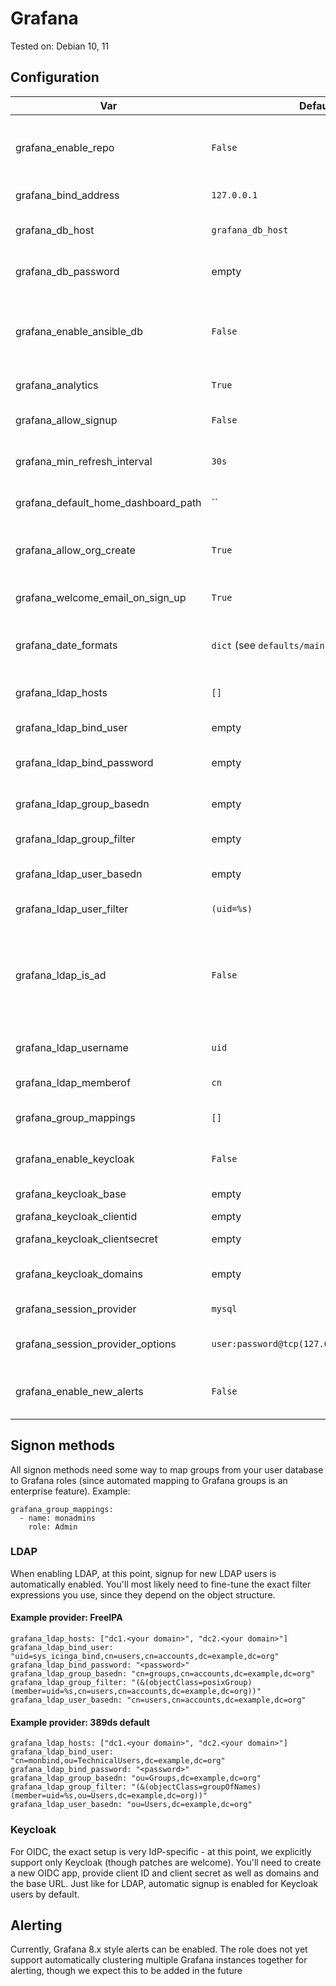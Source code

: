 # Grafana

Tested on: Debian 10, 11

## Configuration
| Var                                 | Default value                                     | Description                                                                                        |
|-------------------------------------|---------------------------------------------------|----------------------------------------------------------------------------------------------------|
| grafana_enable_repo                 | `False`                                           | Whether to enable the Grafana upstream apt repo                                                    |
| grafana_bind_address                | `127.0.0.1`                                       | Address to bind grafana on                                                                         |
| grafana_db_host                     | `grafana_db_host`                                 | Host where MySQL/MariaDB are running                                                               |
| grafana_db_password                 | empty                                             | Password to use to connect to the database                                                         |
| grafana_enable_ansible_db           | `False`                                           | Whether to use Ansible to create the database (useful for local db)                                |
| grafana_analytics                   | `True`                                            | Whether to enable analytics                                                                        |
| grafana_allow_signup                | `False`                                           | Whether to allow new user signup                                                                   |
| grafana_min_refresh_interval        | `30s`                                             | Whether to allow new user signup                                                                   |
| grafana_default_home_dashboard_path | ``                                                | Minimum dashboard refresh interval                                                                 |
| grafana_allow_org_create            | `True`                                            | Whether to allow non admin users to create organizations                                           |
| grafana_welcome_email_on_sign_up    | `True`                                            | Whether to send welcome email on signup                                                            |
| grafana_date_formats                | `dict` (see `defaults/main.yml`)                  | Settings to adjust date formats to the locale                                                      |
| grafana_ldap_hosts                  | `[]`                                              | List of hosts to connect for LDAP                                                                  |
| grafana_ldap_bind_user              | empty                                             | DN for the LDAP bind user                                                                          |
| grafana_ldap_bind_password          | empty                                             | Password for the LDAP bind user                                                                    |
| grafana_ldap_group_basedn           | empty                                             | BaseDN for LDAP group objects                                                                      |
| grafana_ldap_group_filter           | empty                                             | Filter expression for ldap groups                                                                  |
| grafana_ldap_user_basedn            | empty                                             | BaseDN for LDAP user objects                                                                       |
| grafana_ldap_user_filter            | `(uid=%s)`                                        | Filter expression for LDAP users                                                                   |
| grafana_ldap_is_ad                  | `False`                                           | Whether the LDAP in question is Microsoft Active Directory (enables ready-made filter expressions) |
| grafana_ldap_username               | `uid`                                             | LDAP user's username attribute                                                                     |
| grafana_ldap_memberof               | `cn`                                              | LDAP group's name attribute                                                                        |
| grafana_group_mappings              | `[]`                                              | Map of LDAP groups to Grafana groups                                                               |
| grafana_enable_keycloak             | `False`                                           | Whether to enable Keycloak OIDC support                                                            |
| grafana_keycloak_base               | empty                                             | Keycloak base URL                                                                                  |
| grafana_keycloak_clientid           | empty                                             | OIDC client ID                                                                                     |
| grafana_keycloak_clientsecret       | empty                                             | OIDC client secret                                                                                 |
| grafana_keycloak_domains            | empty                                             | Keycloak domains to allow                                                                          |
| grafana_session_provider            | `mysql`                                           | Session provider to use                                                                            |
| grafana_session_provider_options    | `user:password@tcp(127.0.0.1:3306)/database_name` | Database URL for the session provider                                                              |
| grafana_enable_new_alerts           | `False`                                           | Whether to enable the new Grafana 8.x alert system                                                 |

## Signon methods
All signon methods need some way to map groups from your user database to Grafana roles (since automated mapping to
Grafana groups is an enterprise feature). Example:
```
grafana_group_mappings:
  - name: monadmins
    role: Admin
```

### LDAP
When enabling LDAP, at this point, signup for new LDAP users is automatically enabled. You'll most likely need to
fine-tune the exact filter expressions you use, since they depend on the object structure.

#### Example provider: FreeIPA
```
grafana_ldap_hosts: ["dc1.<your domain>", "dc2.<your domain>"]
grafana_ldap_bind_user: "uid=sys_icinga_bind,cn=users,cn=accounts,dc=example,dc=org"
grafana_ldap_bind_password: "<password>"
grafana_ldap_group_basedn: "cn=groups,cn=accounts,dc=example,dc=org"
grafana_ldap_group_filter: "(&(objectClass=posixGroup)(member=uid=%s,cn=users,cn=accounts,dc=example,dc=org))"
grafana_ldap_user_basedn: "cn=users,cn=accounts,dc=example,dc=org"
```

#### Example provider: 389ds default
```
grafana_ldap_hosts: ["dc1.<your domain>", "dc2.<your domain>"]
grafana_ldap_bind_user: "cn=monbind,ou=TechnicalUsers,dc=example,dc=org"
grafana_ldap_bind_password: "<password>"
grafana_ldap_group_basedn: "ou=Groups,dc=example,dc=org"
grafana_ldap_group_filter: "(&(objectClass=groupOfNames)(member=uid=%s,ou=Users,dc=example,dc=org))"
grafana_ldap_user_basedn: "ou=Users,dc=example,dc=org"
```

### Keycloak
For OIDC, the exact setup is very IdP-specific - at this point, we explicitly support only Keycloak (though patches are
welcome). You'll need to create a new OIDC app, provide client ID and client secret as well as domains and the base
URL.
Just like for LDAP, automatic signup is enabled for Keycloak users by default.


## Alerting
Currently, Grafana 8.x style alerts can be enabled. The role does not yet support automatically clustering multiple
Grafana instances together for alerting, though we expect this to be added in the future

